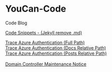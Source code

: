 # YouCan-Code
Code Blog

<a href="./CodeSnippets">Code Snippets - (Jekyll  remove .md)</a>

<a href="https://peter-pfau.github.io/YouCan-Code/Docs/Trace%20Azure%20Authentication/TraceAzureAuthentication">Trace Azure Authentication (Full Path)</a>
<br>
<a href="./Docs/TraceAzureAuthentication">Trace Azure Authentication (Docs Relative Path)</a>
<br>
<a href="Posts/TraceAzureAuthentication">Trace Azure Authentication (Posts Relative Path)</a>
<br>
<br>
<a href="Posts/DCMaintenanceNotice">Domain Controller Maintenance Notice</a>
